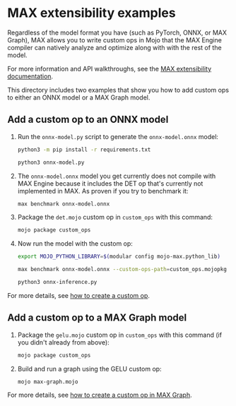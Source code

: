 # MAX extensibility examples

Regardless of the model format you have (such as PyTorch, ONNX, or MAX Graph),
MAX allows you to write custom ops in Mojo that the MAX Engine compiler can
natively analyze and optimize along with with the rest of the model.

For more information and API walkthroughs, see the [MAX extensibility
documentation](https://docs.modular.com/engine/extensibility/).

This directory includes two examples that show you how to add custom ops to
either an ONNX model or a MAX Graph model.

## Add a custom op to an ONNX model

1. Run the `onnx-model.py` script to generate the `onnx-model.onnx` model:

   ```sh
   python3 -m pip install -r requirements.txt
   ```

   ```sh
   python3 onnx-model.py
   ```

2. The `onnx-model.onnx` model you get currently does not compile with MAX Engine
   because it includes the DET op that's currently not implemented in MAX.
   As proven if you try to benchmark it:

   ```sh
   max benchmark onnx-model.onnx
   ```

3. Package the `det.mojo` custom op in `custom_ops` with this command:

   ```sh
   mojo package custom_ops
   ```

4. Now run the model with the custom op:

   ```sh
   export MOJO_PYTHON_LIBRARY=$(modular config mojo-max.python_lib)
   ```

   ```sh
   max benchmark onnx-model.onnx --custom-ops-path=custom_ops.mojopkg
   ```

   ```sh
   python3 onnx-inference.py
   ```

For more details, see [how to create a custom
op](https://docs.modular.com/engine/extensibility/custom-op).

## Add a custom op to a MAX Graph model

1. Package the `gelu.mojo` custom op in `custom_ops` with this command (if
   you didn't already from above):

   ```sh
   mojo package custom_ops
   ```

2. Build and run a graph using the GELU custom op:

   ```sh
   mojo max-graph.mojo
   ```

For more details, see [how to create a custom op in MAX
Graph](https://docs.modular.com/engine/extensibility/graph-custom-op).
